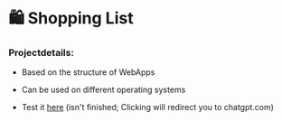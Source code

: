 # 🛍 Shopping List
### Projectdetails:

- Based on the structure of WebApps
- Can be used on different operating systems

- Test it [here](https://chatgpt.com) (isn't finished; Clicking will redirect you to chatgpt.com)
